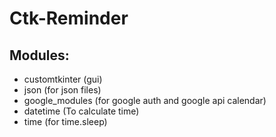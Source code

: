 # Ctk-Reminder

## Modules:
- customtkinter (gui)
- json (for json files)
- google_modules (for google auth and google api calendar)
- datetime (To calculate time)
- time (for time.sleep)
